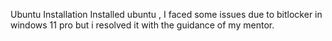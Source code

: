 
Ubuntu Installation
Installed ubuntu , I faced some issues due to bitlocker in windows 11 pro but i resolved it with the guidance of my mentor.
